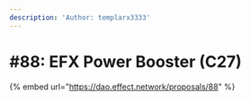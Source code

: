 ```yaml
---
description: 'Author: templarx3333'
---
```


# #88: EFX Power Booster (C27)

{% embed url="https://dao.effect.network/proposals/88" %}
